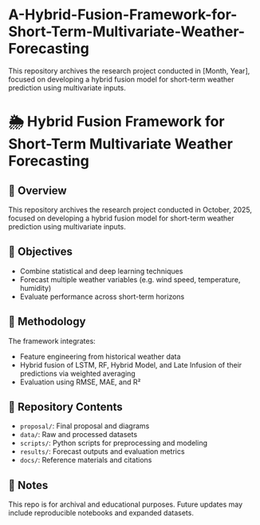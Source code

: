 # A-Hybrid-Fusion-Framework-for-Short-Term-Multivariate-Weather-Forecasting

This repository archives the research project conducted in [Month, Year], focused on developing a hybrid fusion model for short-term weather prediction using multivariate inputs.

# 🌦️ Hybrid Fusion Framework for Short-Term Multivariate Weather Forecasting

## 🧠 Overview
This repository archives the research project conducted in October, 2025, focused on developing a hybrid fusion model for short-term weather prediction using multivariate inputs.

## 🎯 Objectives
- Combine statistical and deep learning techniques
- Forecast multiple weather variables (e.g. wind speed, temperature, humidity)
- Evaluate performance across short-term horizons

## 🧪 Methodology
The framework integrates:
- Feature engineering from historical weather data
- Hybrid fusion of LSTM, RF, Hybrid Model, and Late Infusion of their predictions via weighted averaging
- Evaluation using RMSE, MAE, and R²

## 📂 Repository Contents
- `proposal/`: Final proposal and diagrams
- `data/`: Raw and processed datasets
- `scripts/`: Python scripts for preprocessing and modeling
- `results/`: Forecast outputs and evaluation metrics
- `docs/`: Reference materials and citations

## 📌 Notes
This repo is for archival and educational purposes. Future updates may include reproducible notebooks and expanded datasets.
